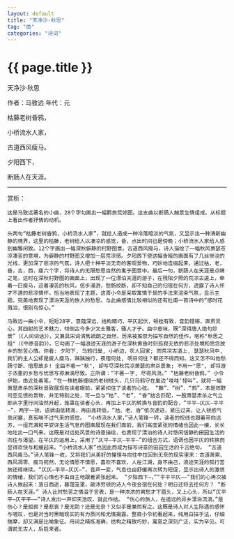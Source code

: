```yaml
---
layout: default
title: "天净沙·秋思"
tag: "曲"
categories: "诗词"
---
```


# {{ page.title }}


天净沙·秋思

作者：马致远 年代：元

枯藤老树昏鸦， 　　

小桥流水人家， 　　

古道西风瘦马。 　　

夕阳西下， 　

断肠人在天涯。

******

赏析：

	这是马致远著名的小曲，28个字勾画出一幅羁旅荒郊图。这支曲以断肠人触景生情组成。从标题上看出作者抒情的动机。

	头两句“枯藤老树昏鸦，小桥流水人家”，就给人造成一种冷落暗淡的气氛，又显示出一种清新幽静的境界，这里的枯藤，老树给人以凄凉的感觉，昏，点出时间已是傍晚；小桥流水人家给人感到幽雅闲致。12个字画出一幅深秋僻静的村野图景。古道西风瘦马，诗人描绘了一幅秋风萧瑟苍凉凄苦的意境，为僻静的村野图又增加一层荒凉感。夕阳西下使这幅昏暗的画面有了几丝惨淡的光线，更加深了悲凉的气氛。诗人把十种平淡无奇的客观景物，巧妙地连缀起来，通过枯，老，昏，古，西，瘦六个字，将诗人的无限愁思自然的寓于图景中。最后一句，断肠人在天涯是点睛之笔，这时在深秋村野图的画面上，出现了一位漂泊天涯的游子，在残阳夕照的荒凉古道上，牵着一匹瘦马，迎着凄苦的秋风，信步漫游，愁肠绞断，却不知自己的归宿在何方，透露了诗人怀才不遇的悲凉情怀，恰当地表现了主题，这首小令是采取寓情于景的手法来渲染气氛，显示主题，完美地表现了漂泊天涯的旅人的愁思。与此曲感情比较相似的还有杜甫一首诗中的“感时花溅泪，恨别鸟惊心。”

	马致远一曲小令，短短28字，意蕴深远，结构精巧，平仄起伏，顿挫有致，音韵铿锵，直贯灵心。其四射的艺术魅力，倾倒古今多少文士雅客，骚人才子。曲中意味，既“深得唐人绝句妙景”（《人间词话》），又兼具宋词清隽疏朗之自然，历来被推崇为描写自然的佳作，堪称"秋思之祖"（《中原音韵》）。它勾画了一幅浪迹天涯的游子在深秋黄昏时刻孤寂无依的悲凉处境和思念故乡的愁苦心情。你看: 夕阳下, 乌鸦归巢, 小桥边，农人回家; 而荒凉古道上, 瑟瑟秋风中, 我们的主人公却是疲人瘦马，踽踽独行，夜宿何处, 明日何往？都还不得而知。这又怎不叫他愁肠寸断、倍思故乡! 全曲不着一"秋", 却写尽深秋荒凉萧瑟的肃杀景象; 不用一"思", 却将游子浓重的乡愁与忧思写得淋漓尽致。正所谓：“不著一字, 尽得风流。” “枯藤老树昏鸦，” 小令伊始，由近处着笔，“在一株枯藤缠绕的老树枝头，几只乌鸦守在巢边‘哇哇’怪叫”，就将一幅萧瑟肃杀的深秋景致展现在读者眼前，紧紧扣住了读者的心弦。 “藤”、“树”、“鸦”，本是郊野司空见惯的景物，并无特别之处，可一旦与“枯”、“老”、“昏”结合匹配，一股萧瑟肃杀之气立即从字里行间油然升起，笼罩在读者心头，再加上平仄的转换与音韵的配合，“平平—仄仄—平平—”，两字一顿，语调由低转高，再由高转低，“枯、老、昏”依次递进，紧压过来，让人顿感气息闭塞，真有喘不过气来的感觉。 “小桥流水人家，”诗人笔锋一转，读者的视线也跟着带向远方，一组充满和平安详生活气息的图画展现在我们面前，我们高度紧张的情绪也因此一缓，长长地吐出一口气来。这既是对远处风景的诗意描绘，也表现了漂泊的诗人对悠闲恬静的田园生活的向往与渴望。在平仄的运用上，采用了“仄平—平仄—平平—”的组合方式，语调也因平仄的转换而显得欢快与和缓起来。“小桥流水人家”也因此而成为描写诗意的田园生活的千古绝句。 “古道西风瘦马。”诗人笔锋一收，又将我们从美好的憧憬与向往中拉回到无奈的现实里来：古道萧索、西风凋零、瘦马宛然，无论情愿不情愿，喜欢不喜欢，人在江湖，身不由己，浪迹天涯的孤行苦旅还得继续。“仄仄—平平—仄仄—”，音声一变，气息也由舒缓再次转为短促，显示出诗人的激愤的情绪，我们的心情也不由自主地跟着紧张起来。 “夕阳西下—，”“平平平仄——”我们的心再次被诗人揪起来：落日西逝，暮霭笼罩，颠沛劳顿的诗人今夜会宿在何处？明日还将去往何方？ “断肠人在天涯。” 诗人此时愁苦之情溢于言表，是一种浓浓的离愁才下眉头，又上心头，所以“仄平平—仄平平——”诗人发出一声仰天浩叹，就此作结。 “伤心的旅人，在遥远的异乡漂泊流浪。”是伤心？是孤寂？是悲哀？是无助？还是无奈？又似乎是兼而有之。这既是诗人对人生际遇的感怀与嗟叹，也是对当时黑暗现实的有力质问和无情揭露。整首小令初看起来，纯用白描手法，仔细揣摩，却又满是比喻象征。用词之精炼准确，结构之精致巧妙，寓意之深刻广泛，实为罕见。可谓前无古人，后启来者。